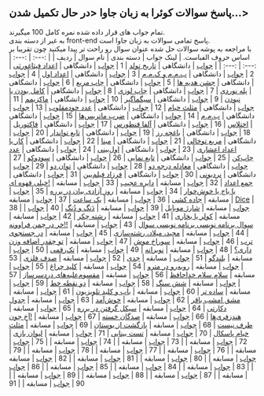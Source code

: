 ## پاسخ سوالات کوئرا به زبان جاوا <در حال تکمیل شدن...>
تمام جواب های قرار داده شده نمره کامل 100 میگیرند.
<br />به غیر از دسته بندی front-end پاسخ تمامی سوالات به زبان جاوا است.
<br />با مراجعه به پوشه سوالات حل شده عنوان سوال رو راحت تر پیدا میکنید چون تقریبا بر اساس حروف الفباست.
| لینک جواب | دسته بندی | نام سوال | ردیف |
| :---: | :---: | :---: | :---: |
| [جواب](https://github.com/BaharehViani/Quera-Solutions/blob/main/%D8%B3%D9%88%D8%A7%D9%84%D8%A7%D8%AA%20%D8%AD%D9%84%20%D8%B4%D8%AF%D9%87/%D8%AA%D8%A7%D8%B1%DB%8C%D8%AE%20%D8%AA%D9%88%D9%84%D8%AF/App.java) | دانشگاهی | [تاریخ تولد](https://quera.org/problemset/615) | 1
| [جواب](https://github.com/BaharehViani/Quera-Solutions/blob/main/%D8%B3%D9%88%D8%A7%D9%84%D8%A7%D8%AA%20%D8%AD%D9%84%20%D8%B4%D8%AF%D9%87/%D8%A7%D8%B9%D8%AF%D8%A7%D8%AF%20%D9%81%DB%8C%D8%AB%D8%A7%D8%BA%D9%88%D8%B1%D8%AB%DB%8C/App.java) | دانشگاهی | [اعداد فیثاغورثی](https://quera.org/problemset/280) | 2
| [جواب](https://github.com/BaharehViani/Quera-Solutions/blob/main/%D8%B3%D9%88%D8%A7%D9%84%D8%A7%D8%AA%20%D8%AD%D9%84%20%D8%B4%D8%AF%D9%87/%D8%A8.%D9%85.%D9%85%20%D9%88%20%DA%A9.%D9%85.%D9%85/App.java) | دانشگاهی | [ب.م.م و ک.م.م](https://quera.org/problemset/590) | 3
| [جواب](https://github.com/BaharehViani/Quera-Solutions/blob/main/%D8%B3%D9%88%D8%A7%D9%84%D8%A7%D8%AA%20%D8%AD%D9%84%20%D8%B4%D8%AF%D9%87/%D8%A7%D8%B9%D8%AF%D8%A7%D8%AF%20%D8%A7%D9%88%D9%84/App.java) | دانشگاهی | [اعداد اول](https://quera.org/problemset/293) | 4
| [جواب](https://github.com/BaharehViani/Quera-Solutions/blob/main/%D8%B3%D9%88%D8%A7%D9%84%D8%A7%D8%AA%20%D8%AD%D9%84%20%D8%B4%D8%AF%D9%87/%D8%AC%D8%B4%D9%86%20%D9%87%D8%AF%DB%8C%D9%87%E2%80%8C%D9%87%D8%A7/App.java) | دانشگاهی | [جشن هدیه ها](https://quera.org/problemset/660) | 5
| [جواب](https://github.com/BaharehViani/Quera-Solutions/blob/main/%D8%B3%D9%88%D8%A7%D9%84%D8%A7%D8%AA%20%D8%AD%D9%84%20%D8%B4%D8%AF%D9%87/%DA%86%D8%A7%D9%BE%20%D9%85%D8%B1%D8%A8%D8%B9/App.java) | دانشگاهی | [چاپ مربع](https://quera.org/problemset/591) | 6
| [جواب](https://github.com/BaharehViani/Quera-Solutions/blob/main/%D8%B3%D9%88%D8%A7%D9%84%D8%A7%D8%AA%20%D8%AD%D9%84%20%D8%B4%D8%AF%D9%87/%D9%BE%D9%84%D9%87%E2%80%8C%D9%86%D9%88%D8%B1%D8%AF%DB%8C/App.java) | دانشگاهی | [پله نوردی](https://quera.org/problemset/603) | 7
| [جواب](https://github.com/BaharehViani/Quera-Solutions/blob/main/%D8%B3%D9%88%D8%A7%D9%84%D8%A7%D8%AA%20%D8%AD%D9%84%20%D8%B4%D8%AF%D9%87/%DA%86%D8%A7%D9%BE%20%D9%84%D9%88%D8%B2%DB%8C/App.java) | دانشگاهی | [چاپ لوزی](https://quera.org/problemset/618) | 8
| [جواب](https://github.com/BaharehViani/Quera-Solutions/blob/main/%D8%B3%D9%88%D8%A7%D9%84%D8%A7%D8%AA%20%D8%AD%D9%84%20%D8%B4%D8%AF%D9%87/%DA%A9%D8%A7%D9%85%D9%84%20%D8%A8%D9%88%D8%AF%D9%86%20%DB%8C%D8%A7%20%D9%86%D8%A8%D9%88%D8%AF%D9%86/App.java) | دانشگاهی | [کامل بودن یا نبودن](https://quera.org/problemset/282) | 9
| [جواب](https://github.com/BaharehViani/Quera-Solutions/blob/main/%D8%B3%D9%88%D8%A7%D9%84%D8%A7%D8%AA%20%D8%AD%D9%84%20%D8%B4%D8%AF%D9%87/%D8%B3%DB%8C%DA%AF%D9%85%D8%A7%DA%AF%DB%8C%D8%B1/App.java) | دانشگاهی | [سیگماگیر](https://quera.org/problemset/647) | 10
| [جواب](https://github.com/BaharehViani/Quera-Solutions/blob/main/%D8%B3%D9%88%D8%A7%D9%84%D8%A7%D8%AA%20%D8%AD%D9%84%20%D8%B4%D8%AF%D9%87/%D9%85%D8%A7%DA%A9%D8%B2%DB%8C%D9%85%D9%85/App.java) | دانشگاهی | [ماکزیمم](https://quera.org/problemset/588) | 11
| [جواب](https://github.com/BaharehViani/Quera-Solutions/blob/main/%D8%B3%D9%88%D8%A7%D9%84%D8%A7%D8%AA%20%D8%AD%D9%84%20%D8%B4%D8%AF%D9%87/%D9%85%D8%AB%D9%84%D8%AB%20%D8%AE%DB%8C%D8%A7%D9%85/App.java) | دانشگاهی | [مثلث خیام](https://quera.org/problemset/595) | 12
| [جواب](https://github.com/BaharehViani/Quera-Solutions/blob/main/%D8%B3%D9%88%D8%A7%D9%84%D8%A7%D8%AA%20%D8%AD%D9%84%20%D8%B4%D8%AF%D9%87/%D8%B9%D8%AF%D8%AF%20%D8%AE%D9%88%D8%AF%D9%85%D9%82%D9%84%D9%88%D8%A8/App.java) | دانشگاهی | [عدد خودمقلوب](https://quera.org/problemset/617) | 13
| [جواب](https://github.com/BaharehViani/Quera-Solutions/blob/main/%D8%B3%D9%88%D8%A7%D9%84%D8%A7%D8%AA%20%D8%AD%D9%84%20%D8%B4%D8%AF%D9%87/%D8%A8.%D9%85.%D9%85/App.java) | دانشگاهی | [ب.م.م](https://quera.org/problemset/305) | 14
| [جواب](https://github.com/BaharehViani/Quera-Solutions/blob/main/%D8%B3%D9%88%D8%A7%D9%84%D8%A7%D8%AA%20%D8%AD%D9%84%20%D8%B4%D8%AF%D9%87/%D8%B6%D8%B1%D8%A8%20%D9%85%D8%A7%D8%AA%D8%B1%DB%8C%D8%B3%E2%80%8C%D9%87%D8%A7/App.java) | دانشگاهی | [ضرب ماتریس‌ها](https://quera.org/problemset/607) | 15
| [جواب](https://github.com/BaharehViani/Quera-Solutions/blob/main/%D8%B3%D9%88%D8%A7%D9%84%D8%A7%D8%AA%20%D8%AD%D9%84%20%D8%B4%D8%AF%D9%87/%D8%A7%D8%AE%D8%AA%D9%84%D8%A7%D8%B3/App.java) | دانشگاهی | [اختلاس](https://quera.org/problemset/177664) | 16
| [جواب](https://github.com/BaharehViani/Quera-Solutions/blob/main/%D8%B3%D9%88%D8%A7%D9%84%D8%A7%D8%AA%20%D8%AD%D9%84%20%D8%B4%D8%AF%D9%87/%D8%A2%D9%84%D9%81%D8%A7%20%D9%82%D9%86%D8%B7%D9%88%D8%B1%D8%B3/App.java) | دانشگاهی | [آلفا قنطورس](https://quera.org/problemset/66859) | 17
| [جواب](https://github.com/BaharehViani/Quera-Solutions/blob/main/%D8%B3%D9%88%D8%A7%D9%84%D8%A7%D8%AA%20%D8%AD%D9%84%20%D8%B4%D8%AF%D9%87/%D9%81%D8%A7%DA%A9%D8%AA%D9%88%D8%B1%DB%8C%D9%84/App.java) | دانشگاهی | [فاکتوریل](https://quera.org/problemset/589) | 18
| [جواب](https://github.com/BaharehViani/Quera-Solutions/blob/main/%D8%B3%D9%88%D8%A7%D9%84%D8%A7%D8%AA%20%D8%AD%D9%84%20%D8%B4%D8%AF%D9%87/%D8%A8%D8%A7%D8%BA%DA%86%D9%87%20%D8%B1%D8%B2/App.java) | دانشگاهی | [باغچه رز](https://quera.org/problemset/66867) | 19
| [جواب](https://github.com/BaharehViani/Quera-Solutions/blob/main/%D8%B3%D9%88%D8%A7%D9%84%D8%A7%D8%AA%20%D8%AD%D9%84%20%D8%B4%D8%AF%D9%87/%D8%AA%D8%A7%D8%A8%D8%B9%20%D8%AA%D9%88%D8%A7%D9%86%D8%AF%D8%A7%D8%B1/App.java) | دانشگاهی | [تابع تواندار](https://quera.org/problemset/304) | 20
| [جواب](https://github.com/BaharehViani/Quera-Solutions/blob/main/%D8%B3%D9%88%D8%A7%D9%84%D8%A7%D8%AA%20%D8%AD%D9%84%20%D8%B4%D8%AF%D9%87/%D9%85%D8%B1%D8%A8%D8%B9%20%D8%AA%D9%88%D8%AE%D8%A7%D9%84%DB%8C/App.java) | دانشگاهی | [مربع توخالی](https://quera.org/problemset/283) | 21
| [جواب](https://github.com/BaharehViani/Quera-Solutions/blob/main/%D8%B3%D9%88%D8%A7%D9%84%D8%A7%D8%AA%20%D8%AD%D9%84%20%D8%B4%D8%AF%D9%87/%D9%85%D8%A8%D9%86%D8%A7/App.java) | دانشگاهی | [مبنا](https://quera.org/problemset/594) | 22
| [جواب](https://github.com/BaharehViani/Quera-Solutions/blob/main/%D8%B3%D9%88%D8%A7%D9%84%D8%A7%D8%AA%20%D8%AD%D9%84%20%D8%B4%D8%AF%D9%87/%DA%A9%D8%A7%D8%B1%20%D8%A8%D8%A7%20%D8%A7%D8%B9%D8%AF%D8%A7%D8%AF%20%D8%A7%D8%B9%D8%B4%D8%A7%D8%B1%DB%8C/App.java) | دانشگاهی | [کار با اعداد اعشاری](https://quera.org/problemset/292) | 23
| [جواب](https://github.com/BaharehViani/Quera-Solutions/blob/main/%D8%B3%D9%88%D8%A7%D9%84%D8%A7%D8%AA%20%D8%AD%D9%84%20%D8%B4%D8%AF%D9%87/%D8%A7%D9%88%D9%84%E2%80%8C%D8%A8%DB%8C%D9%86%DB%8C/App.java) | دانشگاهی | [اول‌بینی](https://quera.org/problemset/649) | 24
| [جواب](https://github.com/BaharehViani/Quera-Solutions/blob/main/%D8%B3%D9%88%D8%A7%D9%84%D8%A7%D8%AA%20%D8%AD%D9%84%20%D8%B4%D8%AF%D9%87/%D8%B9%D8%AF%D8%AF%20%DA%86%D8%A7%D9%BE%E2%80%8C%DA%A9%D9%86/App.java) | دانشگاهی | [عدد چاپ‌کن](https://quera.org/problemset/9774) | 25
| [جواب](https://github.com/BaharehViani/Quera-Solutions/blob/main/%D8%B3%D9%88%D8%A7%D9%84%D8%A7%D8%AA%20%D8%AD%D9%84%20%D8%B4%D8%AF%D9%87/%D8%AA%D8%A7%D8%A8%D8%B9%20%D9%86%D9%85%D8%A7%DB%8C%DB%8C/App.java) | دانشگاهی | [تابع نمایی](https://quera.org/problemset/297) | 26
| [جواب](https://github.com/BaharehViani/Quera-Solutions/blob/main/%D8%B3%D9%88%D8%A7%D9%84%D8%A7%D8%AA%20%D8%AD%D9%84%20%D8%B4%D8%AF%D9%87/%D8%B3%D9%88%D8%AF%D9%88%DA%A9%D9%88/App.java) | دانشگاهی | [سودوکو](https://quera.org/problemset/9743) | 27
| [جواب](https://github.com/BaharehViani/Quera-Solutions/blob/main/%D8%B3%D9%88%D8%A7%D9%84%D8%A7%D8%AA%20%D8%AD%D9%84%20%D8%B4%D8%AF%D9%87/%D9%85%D8%B9%D8%A7%D8%AF%D9%84%D9%87%20%D8%AF%D8%B1%D8%AC%D9%87%20%D8%AF%D9%88/App.java) | دانشگاهی | [معادله درجه دو](https://quera.org/problemset/294) | 28
| [جواب](https://github.com/BaharehViani/Quera-Solutions/blob/main/%D8%B3%D9%88%D8%A7%D9%84%D8%A7%D8%AA%20%D8%AD%D9%84%20%D8%B4%D8%AF%D9%87/%D8%AA%D9%88%D8%A7%D9%86%20%D8%AF%D9%88/App.java) | دانشگاهی | [توان دو](https://quera.org/problemset/616) | 29
| [جواب](https://github.com/BaharehViani/Quera-Solutions/blob/main/%D8%B3%D9%88%D8%A7%D9%84%D8%A7%D8%AA%20%D8%AD%D9%84%20%D8%B4%D8%AF%D9%87/%D9%86%D8%B1%D8%AF%D8%A8%D9%88%D9%86%DB%8C/App.java) | دانشگاهی | [نردبونی](https://quera.org/problemset/640) | 30
| [جواب](https://github.com/BaharehViani/Quera-Solutions/blob/main/%D8%B3%D9%88%D8%A7%D9%84%D8%A7%D8%AA%20%D8%AD%D9%84%20%D8%B4%D8%AF%D9%87/%D9%81%D8%B1%D8%B2%D8%A7%D8%AF%20%D9%81%DB%8C%D9%84%D9%85%E2%80%8C%D8%A8%DB%8C%D9%86/App.java) | دانشگاهی | [فرزاد فیلم‌بین](https://quera.org/problemset/655) | 31
| [جواب](https://github.com/BaharehViani/Quera-Solutions/blob/main/%D8%B3%D9%88%D8%A7%D9%84%D8%A7%D8%AA%20%D8%AD%D9%84%20%D8%B4%D8%AF%D9%87/%D8%AC%D9%85%D8%B9%20%D8%A7%D8%B9%D8%AF%D8%A7%D8%AF/App.java) | دانشگاهی | [جمع اعداد](https://quera.org/problemset/637) | 32
| [جواب](https://github.com/BaharehViani/Quera-Solutions/blob/main/%D8%B3%D9%88%D8%A7%D9%84%D8%A7%D8%AA%20%D8%AD%D9%84%20%D8%B4%D8%AF%D9%87/%D8%AF%D8%A7%DB%8C%D8%B1%D9%87%20%D8%B9%D8%AC%DB%8C%D8%A8/App.java) | مسابقه | [دایره عجیب](https://quera.org/problemset/34081) | 33
| [جواب](https://github.com/BaharehViani/Quera-Solutions/blob/main/%D8%B3%D9%88%D8%A7%D9%84%D8%A7%D8%AA%20%D8%AD%D9%84%20%D8%B4%D8%AF%D9%87/%D8%AE%DB%8C%D9%84%DB%8C%20%D9%82%D9%87%D9%88%D9%87%20%D8%A7%DB%8C%20%DB%8C%D8%A7%20%D8%A8%D8%A7%D8%AC%20%DB%8C%D8%A7%20%D8%AE%D9%88%D8%B4%E2%80%8C%D8%AE%D9%88%D8%A7%D8%B1!/App.java) | مسابقه | [!خیلی قهوه ای یا باج یا خوش‌خوار](https://quera.org/problemset/9596) | 34
| [جواب](https://github.com/BaharehViani/Quera-Solutions/blob/main/%D8%B3%D9%88%D8%A7%D9%84%D8%A7%D8%AA%20%D8%AD%D9%84%20%D8%B4%D8%AF%D9%87/%D8%B1%D9%88%D8%B2%20%D8%A2%D8%B2%D8%A7%D8%AF%DB%8C%20%D8%A8%DB%8C%D8%A7%D9%86%20%D8%AF%D8%B1%20%D8%A8%D8%B1%D8%B1%D9%87/App.java) | مسابقه | [روز آزادی بیان در برره](https://quera.org/problemset/10162) | 35
| [جواب](https://github.com/BaharehViani/Quera-Solutions/blob/main/%D8%B3%D9%88%D8%A7%D9%84%D8%A7%D8%AA%20%D8%AD%D9%84%20%D8%B4%D8%AF%D9%87/%D8%AC%D8%A7%D8%AF%D9%87%20%DA%A9%D8%B4%DB%8C/App.java) | مسابقه | [جاده کشی](https://quera.org/problemset/2637) | 36
| [جواب](https://github.com/BaharehViani/Quera-Solutions/blob/main/%D8%B3%D9%88%D8%A7%D9%84%D8%A7%D8%AA%20%D8%AD%D9%84%20%D8%B4%D8%AF%D9%87/%DB%8C%DA%A9%20%D8%B3%D8%A7%D8%B9%D8%AA/App.java) | مسابقه | [یک ساعت](https://quera.org/problemset/2886) | 37
| [جواب](https://github.com/BaharehViani/Quera-Solutions/blob/main/%D8%B3%D9%88%D8%A7%D9%84%D8%A7%D8%AA%20%D8%AD%D9%84%20%D8%B4%D8%AF%D9%87/Dice/App.java) | مسابقه | [Dice](https://quera.org/problemset/41175) | 38
| [جواب](https://github.com/BaharehViani/Quera-Solutions/blob/main/%D8%B3%D9%88%D8%A7%D9%84%D8%A7%D8%AA%20%D8%AD%D9%84%20%D8%B4%D8%AF%D9%87/%D8%B4%D8%A7%D8%B1%DA%98%20%D9%85%D9%88%D8%A8%D8%A7%DB%8C%D9%84/App.java) | مسابقه | [شارژ موبایل](https://quera.org/problemset/17244) | 39
| [جواب](https://github.com/BaharehViani/Quera-Solutions/blob/main/%D8%B3%D9%88%D8%A7%D9%84%D8%A7%D8%AA%20%D8%AD%D9%84%20%D8%B4%D8%AF%D9%87/%D8%AF%D9%8E%D9%86%DA%AF%20%D9%88%20%D8%AF%D9%8F%D9%86%DA%AF/App.java) | مسابقه | [دَنگ و دُنگ](https://quera.org/problemset/127290) | 40
| [جواب](https://github.com/BaharehViani/Quera-Solutions/blob/main/%D8%B3%D9%88%D8%A7%D9%84%D8%A7%D8%AA%20%D8%AD%D9%84%20%D8%B4%D8%AF%D9%87/%DA%A9%D9%88%D9%84%D8%B1%20%DB%8C%D8%A7%20%D8%A8%D8%AE%D8%A7%D8%B1%DB%8C/App.java) | مسابقه | [کولر یا بخاری](https://quera.org/problemset/147635) | 41
| [جواب](https://github.com/BaharehViani/Quera-Solutions/blob/main/%D8%B3%D9%88%D8%A7%D9%84%D8%A7%D8%AA%20%D8%AD%D9%84%20%D8%B4%D8%AF%D9%87/%D8%B1%D8%B4%D8%AA%D9%87%20%DA%86%DA%A9%D8%B1/App.java) | مسابقه | [رشته چکر](https://quera.org/problemset/106795) | 42
| [جواب](https://github.com/BaharehViani/Quera-Solutions/blob/main/%D8%B3%D9%88%D8%A7%D9%84%D8%A7%D8%AA%20%D8%AD%D9%84%20%D8%B4%D8%AF%D9%87/%D8%B3%D9%88%D8%A7%D9%84%20%D8%A8%D8%B1%D9%86%D8%A7%D9%85%D9%87%20%D9%86%D9%88%DB%8C%D8%B3%DB%8C%20%D8%A8%D8%B1%D9%86%D8%A7%D9%85%D9%87%20%D9%86%D9%88%DB%8C%D8%B3%DB%8C%20%D8%B3%D9%88%D8%A7%D9%84/App.java) | مسابقه | [سوال برنامه نویسی برنامه نویسی سوال](https://quera.org/problemset/3408) | 43
| [جواب](https://github.com/BaharehViani/Quera-Solutions/blob/main/%D8%B3%D9%88%D8%A7%D9%84%D8%A7%D8%AA%20%D8%AD%D9%84%20%D8%B4%D8%AF%D9%87/%D8%AE%D8%B1%20%D8%AF%D8%B1%20%DA%86%D9%85%D9%86%20%D9%81%D8%B1%D8%A7%D9%88%D9%88%D9%86%D9%87!!/App.java) | مسابقه | [!!خر در چمن فراوونه](https://quera.org/problemset/4065) | 44
| [جواب](https://github.com/BaharehViani/Quera-Solutions/blob/main/%D8%B3%D9%88%D8%A7%D9%84%D8%A7%D8%AA%20%D8%AD%D9%84%20%D8%B4%D8%AF%D9%87/%D9%85%D8%AC%DB%8C%D8%AF%D8%8C%20%D9%85%DB%8C%D9%84%D8%A7%D8%AF%D8%8C%20%D8%B1%D8%B4%D8%AA%D9%87%E2%80%8C%D8%B3%D8%A7%D8%B2%DB%8C/App.java) | مسابقه | [مجید، میلاد، رشته‌سازی](https://quera.org/problemset/9110) | 45
| [جواب](https://github.com/BaharehViani/Quera-Solutions/blob/main/%D8%B3%D9%88%D8%A7%D9%84%D8%A7%D8%AA%20%D8%AD%D9%84%20%D8%B4%D8%AF%D9%87/%D8%AF%D8%B1%20%D8%AC%D8%B3%D8%AA%D8%AC%D9%88%DB%8C%20%D8%AA%D8%B1%D8%A8/App.java) | مسابقه | [در جستجوی ترب](https://quera.org/problemset/62451) | 46
| [جواب](https://github.com/BaharehViani/Quera-Solutions/blob/main/%D8%B3%D9%88%D8%A7%D9%84%D8%A7%D8%AA%20%D8%AD%D9%84%20%D8%B4%D8%AF%D9%87/%D8%B3%D9%88%D8%B1%D8%A7%D8%AE%20%D9%85%D9%88%D8%B4/App.java) | مسابقه | [سوراخ موش](https://quera.org/problemset/91712) | 47
| [جواب](https://github.com/BaharehViani/Quera-Solutions/blob/main/%D8%B3%D9%88%D8%A7%D9%84%D8%A7%D8%AA%20%D8%AD%D9%84%20%D8%B4%D8%AF%D9%87/%D8%AA%D9%88%20%DA%86%D9%82%D8%AF%D8%B1%20%D8%A7%D8%B6%D8%A7%D9%81%D9%87%20%D9%88%D8%B2%D9%86%20%D8%AF%D8%A7%D8%B1%DB%8C%D8%9F/App.java) | مسابقه | [تو چقدر اضافه وزن داری؟](https://quera.org/problemset/3404) | 48
| [جواب](https://github.com/BaharehViani/Quera-Solutions/blob/main/%D8%B3%D9%88%D8%A7%D9%84%D8%A7%D8%AA%20%D8%AD%D9%84%20%D8%B4%D8%AF%D9%87/%D9%86%D9%88%D8%A8%D8%B1%D8%A7%D9%86%D9%87/App.java) | مسابقه | [نوبرانه](https://quera.org/problemset/104588) | 49
| [جواب](https://github.com/BaharehViani/Quera-Solutions/blob/main/%D8%B3%D9%88%D8%A7%D9%84%D8%A7%D8%AA%20%D8%AD%D9%84%20%D8%B4%D8%AF%D9%87/%D8%AA%DA%A9%E2%80%8C%D8%B1%D9%82%D9%85%DB%8C/App.java) | مسابقه | [تک‌رقمی](https://quera.org/problemset/3539) | 50
| [جواب](https://github.com/BaharehViani/Quera-Solutions/blob/main/%D8%B3%D9%88%D8%A7%D9%84%D8%A7%D8%AA%20%D8%AD%D9%84%20%D8%B4%D8%AF%D9%87/%D8%A8%D9%84%D9%86%D8%AF%DA%AF%D9%88/App.java) | مسابقه | [بلندگو](https://quera.org/problemset/3430) | 51
| [جواب](https://github.com/BaharehViani/Quera-Solutions/blob/main/%D8%B3%D9%88%D8%A7%D9%84%D8%A7%D8%AA%20%D8%AD%D9%84%20%D8%B4%D8%AF%D9%87/%D8%AC%D8%AF%DB%8C/App.java) | مسابقه | [جدی](https://quera.org/problemset/34085) | 52
| [جواب](https://github.com/BaharehViani/Quera-Solutions/blob/main/%D8%B3%D9%88%D8%A7%D9%84%D8%A7%D8%AA%20%D8%AD%D9%84%20%D8%B4%D8%AF%D9%87/%D8%B5%D8%AF%D9%81%20%D9%81%D9%84%D8%B2%DB%8C/App.java) | مسابقه | [صدف فلزی](https://quera.org/problemset/6581) | 53
| [جواب](https://github.com/BaharehViani/Quera-Solutions/blob/main/%D8%B3%D9%88%D8%A7%D9%84%D8%A7%D8%AA%20%D8%AD%D9%84%20%D8%B4%D8%AF%D9%87/%D8%B1%D9%88%D8%A8%D9%87%E2%80%8C%D8%B1%D9%88%20%D8%AF%D8%B1%20%D9%85%D8%AA%D8%B1%D9%88/App.java) | مسابقه | [روبه‌رو در مترو](https://quera.org/problemset/218361) | 54
| [جواب](https://github.com/BaharehViani/Quera-Solutions/blob/main/%D8%B3%D9%88%D8%A7%D9%84%D8%A7%D8%AA%20%D8%AD%D9%84%20%D8%B4%D8%AF%D9%87/%DA%A9%D9%84%DB%8C%D8%AF%20%DA%86%D8%B1%D8%A7%D8%BA/App.java) | مسابقه | [کلید چراغ](https://quera.org/problemset/49028) | 55
| [جواب](https://github.com/BaharehViani/Quera-Solutions/blob/main/%D8%B3%D9%88%D8%A7%D9%84%D8%A7%D8%AA%20%D8%AD%D9%84%20%D8%B4%D8%AF%D9%87/%D8%B3%D9%84%D8%A7%D9%85%20%D8%B3%D9%84%D8%A7%D9%85%20%D8%AE%D8%AF%D8%A7%D8%AD%D8%A7%D9%81%D8%B8/App.java) | مسابقه | [سلام سلام خداحافظ](https://quera.org/problemset/31021) | 56
| [جواب](https://github.com/BaharehViani/Quera-Solutions/blob/main/%D8%B3%D9%88%D8%A7%D9%84%D8%A7%D8%AA%20%D8%AD%D9%84%20%D8%B4%D8%AF%D9%87/%D9%85%D9%82%D8%B3%D9%88%D9%85%E2%80%8C%D8%B9%D9%84%DB%8C%D9%87%E2%80%8C%D9%87%D8%A7%DB%8C%20%D8%AF%D8%B1%D8%AF%D8%B3%D8%B1%D8%B3%D8%A7%D8%B2/App.java) | مسابقه | [مقسوم‌علیه‌های دردسرساز](https://quera.org/problemset/33045) | 57
| [جواب](https://github.com/BaharehViani/Quera-Solutions/blob/main/%D8%B3%D9%88%D8%A7%D9%84%D8%A7%D8%AA%20%D8%AD%D9%84%20%D8%B4%D8%AF%D9%87/%D8%B4%D8%B4%20%D8%B3%D9%86%DA%AF/main.py) | مسابقه | [شش سنگ](https://quera.org/problemset/211019) | 58
| [جواب](https://github.com/BaharehViani/Quera-Solutions/blob/main/%D8%B3%D9%88%D8%A7%D9%84%D8%A7%D8%AA%20%D8%AD%D9%84%20%D8%B4%D8%AF%D9%87/%D8%AF%D9%88%20%D9%86%D9%82%D8%B7%D9%87%20%D8%AE%D8%B7/App.java) | مسابقه | [دو نقطه خط](https://quera.org/problemset/3414) | 59
| [جواب](https://github.com/BaharehViani/Quera-Solutions/blob/main/%D8%B3%D9%88%D8%A7%D9%84%D8%A7%D8%AA%20%D8%AD%D9%84%20%D8%B4%D8%AF%D9%87/%D8%B3%D8%A7%D8%AF%D9%87%20%D8%AA%D8%B1/App.java) | مسابقه | [ساده تر](https://quera.org/problemset/3403) | 60
| [جواب](https://github.com/BaharehViani/Quera-Solutions/blob/main/%D8%B3%D9%88%D8%A7%D9%84%D8%A7%D8%AA%20%D8%AD%D9%84%20%D8%B4%D8%AF%D9%87/%D8%A8%D8%A7%D8%A8%20%D9%88%20%DA%A9%D9%84%DB%8C%D8%AF%20%D8%AA%D9%84%D9%88%DB%8C%D8%B2%DB%8C%D9%88%D9%86/App.java) | مسابقه | [باب و کلید تلویزیون](https://quera.org/problemset/14580) | 61
| [جواب](https://github.com/BaharehViani/Quera-Solutions/blob/main/%D8%B3%D9%88%D8%A7%D9%84%D8%A7%D8%AA%20%D8%AD%D9%84%20%D8%B4%D8%AF%D9%87/%D9%85%D8%B4%D9%82%20%D8%A7%D9%85%D8%B4%D8%A8%20%D8%A8%D8%A7%D9%82%D8%B1/App.java) | مسابقه | [مشق امشب باقر](https://quera.org/problemset/10230) | 62
| [جواب](https://github.com/BaharehViani/Quera-Solutions/blob/main/%D8%B3%D9%88%D8%A7%D9%84%D8%A7%D8%AA%20%D8%AD%D9%84%20%D8%B4%D8%AF%D9%87/%D8%AE%D9%88%D8%B4%E2%80%8C%D8%A2%D9%85%D8%AF/App.java) | مسابقه | [خوش‌آمد](https://quera.org/problemset/123798) | 63
| [جواب](https://github.com/BaharehViani/Quera-Solutions/blob/main/%D8%B3%D9%88%D8%A7%D9%84%D8%A7%D8%AA%20%D8%AD%D9%84%20%D8%B4%D8%AF%D9%87/%D8%AC%D8%AF%D9%88%D9%84%20%D8%AF%DA%A9%D8%A7%D8%B1%D8%AA%DB%8C/App.java) | مسابقه | [جدول دکارتی](https://quera.org/problemset/209103) | 64
| [جواب](https://github.com/BaharehViani/Quera-Solutions/blob/main/%D8%B3%D9%88%D8%A7%D9%84%D8%A7%D8%AA%20%D8%AD%D9%84%20%D8%B4%D8%AF%D9%87/%D8%B3%DB%8C%DA%A9%D9%84%20%DA%AF%D8%B1%D9%81%D8%AA%D9%86%20%D8%AF%D8%B1%20%D8%A8%D8%B1%D8%B1%D9%87/App.java) | مسابقه | [سیکل گرفتن در برره](https://quera.org/problemset/10166) | 65
| [جواب](https://github.com/BaharehViani/Quera-Solutions/blob/main/%D8%B3%D9%88%D8%A7%D9%84%D8%A7%D8%AA%20%D8%AD%D9%84%20%D8%B4%D8%AF%D9%87/%D9%87%D9%86%D8%AF%D8%B2%D9%81%D8%B1%DB%8C%E2%80%8C%D9%87%D8%A7/App.java) | مسابقه | [هندزفری‌ها](https://quera.org/problemset/110014) | 66
| [جواب](https://github.com/BaharehViani/Quera-Solutions/blob/main/%D8%B3%D9%88%D8%A7%D9%84%D8%A7%D8%AA%20%D8%AD%D9%84%20%D8%B4%D8%AF%D9%87/%D8%B5%D8%AF%DA%AF%D8%A7%D9%86%20%D8%AE%D8%B3%D8%AA%D9%87/App.java) | مسابقه | [صدگان خسته](https://quera.org/problemset/3406) | 67
| [جواب](https://github.com/BaharehViani/Quera-Solutions/blob/main/%D8%B3%D9%88%D8%A7%D9%84%D8%A7%D8%AA%20%D8%AD%D9%84%20%D8%B4%D8%AF%D9%87/%D8%A2%D8%AE%20%D8%AC%D9%88%D9%86%20%D8%B7%D8%B1%D9%81%20%D9%86%DB%8C%D8%B3%D8%AA!/App.java) | مسابقه | [!آخ جون طرف نیست](https://quera.org/problemset/3538) | 68
| [جواب](https://github.com/BaharehViani/Quera-Solutions/blob/main/%D8%B3%D9%88%D8%A7%D9%84%D8%A7%D8%AA%20%D8%AD%D9%84%20%D8%B4%D8%AF%D9%87/%D8%A8%D8%A7%D8%B2%DA%AF%D8%B4%D8%AA%20%D8%A7%D8%B2%20%D8%A8%D9%88%D8%B3%D8%AA%D8%A7%D9%86/App.java) | مسابقه | [بازگشت از بوستان](https://quera.org/problemset/3029) | 69
| [جواب](https://github.com/BaharehViani/Quera-Solutions/blob/main/%D8%B3%D9%88%D8%A7%D9%84%D8%A7%D8%AA%20%D8%AD%D9%84%20%D8%B4%D8%AF%D9%87/%D9%85%D8%AB%D9%84%D8%AB%20%D8%AE%DB%8C%D8%A7%D9%85%20%D9%BE%D8%A7%D8%B3%DA%A9%D8%A7%D9%84/App.java) | مسابقه | [مثلث خیام پاسکال](https://quera.org/problemset/3410) | 70
| [جواب](https://github.com/BaharehViani/Quera-Solutions/blob/main/%D8%B3%D9%88%D8%A7%D9%84%D8%A7%D8%AA%20%D8%AD%D9%84%20%D8%B4%D8%AF%D9%87/%D8%AA%D8%B3%D8%AA%20%D8%A8%DB%8C%D9%86%D8%A7%DB%8C%DB%8C/App.java) | مسابقه | [تست بینایی](https://quera.org/problemset/2659) | 71
| [جواب](https://github.com/BaharehViani/Quera-Solutions/blob/main/%D8%B3%D9%88%D8%A7%D9%84%D8%A7%D8%AA%20%D8%AD%D9%84%20%D8%B4%D8%AF%D9%87/%D9%84%DB%8C%D9%88%D8%A7%D9%86%20%D8%A8%D8%A7%D8%B2%DB%8C/App.java) | مسابقه | [لیوان بازی](https://quera.org/problemset/8901) | 72
| [جواب]() | مسابقه | [](https://quera.org/problemset/615) | 73
| [جواب]() | مسابقه | [](https://quera.org/problemset/615) | 74
| [جواب]() | مسابقه | [](https://quera.org/problemset/615) | 75
| [جواب]() | مسابقه | [](https://quera.org/problemset/615) | 76
| [جواب]() | مسابقه | [](https://quera.org/problemset/615) | 77
| [جواب]() | مسابقه | [](https://quera.org/problemset/615) | 78
| [جواب]() | مسابقه | [](https://quera.org/problemset/615) | 79
| [جواب]() | مسابقه | [](https://quera.org/problemset/615) | 80
| [جواب]() | مسابقه | [](https://quera.org/problemset/615) | 81
| [جواب]() | مسابقه | [](https://quera.org/problemset/615) | 82
| [جواب]() | مسابقه | [](https://quera.org/problemset/615) | 83
| [جواب]() | مسابقه | [](https://quera.org/problemset/615) | 84
| [جواب]() | مسابقه | [](https://quera.org/problemset/615) | 85
| [جواب]() | مسابقه | [](https://quera.org/problemset/615) | 86
| [جواب]() | مسابقه | [](https://quera.org/problemset/615) | 87
| [جواب]() | مسابقه | [](https://quera.org/problemset/615) | 88
| [جواب]() | مسابقه | [](https://quera.org/problemset/615) | 89
| [جواب]() | مسابقه | [](https://quera.org/problemset/615) | 90
| [جواب]() | مسابقه | [](https://quera.org/problemset/615) | 91




